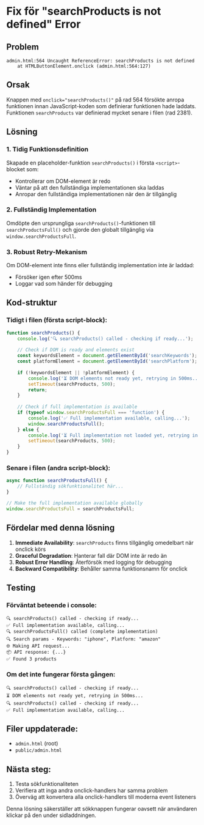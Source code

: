 # Fix för "searchProducts is not defined" Error

## Problem
```
admin.html:564 Uncaught ReferenceError: searchProducts is not defined
    at HTMLButtonElement.onclick (admin.html:564:127)
```

## Orsak
Knappen med `onclick="searchProducts()"` på rad 564 försökte anropa funktionen innan JavaScript-koden som definierar funktionen hade laddats. Funktionen `searchProducts` var definierad mycket senare i filen (rad 2381).

## Lösning

### 1. Tidig Funktionsdefinition
Skapade en placeholder-funktion `searchProducts()` i första `<script>`-blocket som:
- Kontrollerar om DOM-element är redo
- Väntar på att den fullständiga implementationen ska laddas
- Anropar den fullständiga implementationen när den är tillgänglig

### 2. Fullständig Implementation
Omdöpte den ursprungliga `searchProducts()`-funktionen till `searchProductsFull()` och gjorde den globalt tillgänglig via `window.searchProductsFull`.

### 3. Robust Retry-Mekanism
Om DOM-element inte finns eller fullständig implementation inte är laddad:
- Försöker igen efter 500ms
- Loggar vad som händer för debugging

## Kod-struktur

### Tidigt i filen (första script-block):
```javascript
function searchProducts() {
    console.log('🔍 searchProducts() called - checking if ready...');
    
    // Check if DOM is ready and elements exist
    const keywordsElement = document.getElementById('searchKeywords');
    const platformElement = document.getElementById('searchPlatform');
    
    if (!keywordsElement || !platformElement) {
        console.log('⏳ DOM elements not ready yet, retrying in 500ms...');
        setTimeout(searchProducts, 500);
        return;
    }
    
    // Check if full implementation is available
    if (typeof window.searchProductsFull === 'function') {
        console.log('✅ Full implementation available, calling...');
        window.searchProductsFull();
    } else {
        console.log('⏳ Full implementation not loaded yet, retrying in 500ms...');
        setTimeout(searchProducts, 500);
    }
}
```

### Senare i filen (andra script-block):
```javascript
async function searchProductsFull() {
    // Fullständig sökfunktionalitet här...
}

// Make the full implementation available globally
window.searchProductsFull = searchProductsFull;
```

## Fördelar med denna lösning

1. **Immediate Availability**: `searchProducts` finns tillgänglig omedelbart när onclick körs
2. **Graceful Degradation**: Hanterar fall där DOM inte är redo än
3. **Robust Error Handling**: Återförsök med logging för debugging
4. **Backward Compatibility**: Behåller samma funktionsnamn för onclick

## Testing

### Förväntat beteende i console:
```
🔍 searchProducts() called - checking if ready...
✅ Full implementation available, calling...
🔍 searchProductsFull() called (complete implementation)
🔍 Search params - Keywords: "iphone", Platform: "amazon"
🌐 Making API request...
📦 API response: {...}
✅ Found 3 products
```

### Om det inte fungerar första gången:
```
🔍 searchProducts() called - checking if ready...
⏳ DOM elements not ready yet, retrying in 500ms...
🔍 searchProducts() called - checking if ready...
✅ Full implementation available, calling...
```

## Filer uppdaterade:
- `admin.html` (root)
- `public/admin.html`

## Nästa steg:
1. Testa sökfunktionaliteten
2. Verifiera att inga andra onclick-handlers har samma problem
3. Överväg att konvertera alla onclick-handlers till moderna event listeners

Denna lösning säkerställer att sökknappen fungerar oavsett när användaren klickar på den under sidladdningen.

